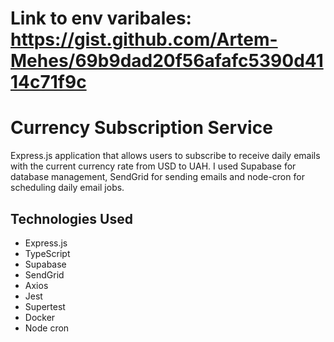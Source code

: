 # Link to env varibales: https://gist.github.com/Artem-Mehes/69b9dad20f56afafc5390d4114c71f9c

# Currency Subscription Service

Express.js application that allows users to subscribe to receive daily emails with the current currency rate from USD to UAH. I used Supabase for database management, SendGrid for sending emails and node-cron for scheduling daily email jobs.

## Technologies Used

- Express.js
- TypeScript
- Supabase
- SendGrid
- Axios
- Jest
- Supertest
- Docker
- Node cron

